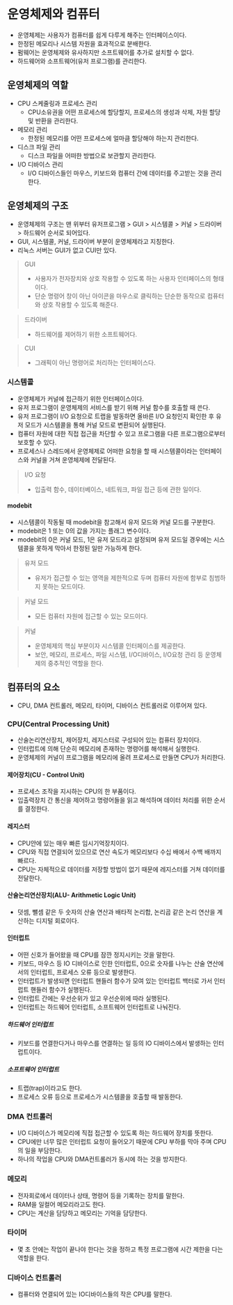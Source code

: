 # 운영체제와 컴퓨터

- 운영체제는 사용자가 컴퓨터를 쉽게 다루게 해주는 인터페이스이다.
- 한정된 메모리나 시스템 자원을 효과적으로 분배한다.
- 펌웨어는 운영체제와 유사하지만 소프트웨어를 추가로 설치할 수 없다.
- 하드웨어와 소프트웨어(유저 프로그램)를 관리한다.

## 운영체제의 역할

- CPU 스케줄링과 프로세스 관리
  - CPU소유권을 어떤 프로세스에 할당할지, 프로세스의 생성과 삭제, 자원 할당 및 반환을 관리한다.
- 메모리 관리
  - 한정된 메모리를 어떤 프로세스에 얼마큼 할당해야 하는지 관리한다.
- 디스크 파일 관리
  - 디스크 파일을 어떠한 방법으로 보관할지 관리한다.
- I/O 디바이스 관리
  - I/O 디바이스들인 마우스, 키보드와 컴퓨터 간에 데이터를 주고받는 것을 관리한다.

## 운영체제의 구조

- 운영체제의 구조는 맨 위부터 유저프로그램 > GUI > 시스템콜 > 커널 > 드라이버 > 하드웨어 순서로 되어있다.
- GUI, 시스템콜, 커널, 드라이버 부분이 운영체제라고 지칭한다.
- 리눅스 서버는 GUI가 없고 CUI만 있다.

> GUI
>
> - 사용자가 전자장치와 상호 작용할 수 있도록 하는 사용자 인터페이스의 형태이다.
> - 단순 명령어 창이 아닌 아이콘을 마우스로 클릭하는 단순한 동작으로 컴퓨터와 상호 작용할 수 있도록 해준다.

> 드라이버
>
> - 하드웨어를 제어하기 위한 소프트웨어다.

> CUI
>
> - 그래픽이 아닌 명령어로 처리하는 인터페이스다.

### 시스템콜

- 운영체제가 커널에 접근하기 위한 인터페이스이다.
- 유저 프로그램이 운영체제의 서비스를 받기 위해 커널 함수를 호출할 때 쓴다.
- 유저 프로그램이 I/O 요청으로 트랩을 발동하면 올바른 I/O 요청인지 확인한 후 유저 모드가 시스템콜을 통해 커널 모드로 변환되어 실행된다.
- 컴퓨터 자원에 대한 직접 접근을 차단할 수 있고 프로그램을 다른 프로그램으로부터 보호할 수 있다.
- 프로세스나 스레드에서 운영체제로 어떠한 요청을 할 때 시스템콜이라는 인터페이스와 커널을 거쳐 운영체제에 전달된다.

> I/O 요청
>
> - 입출력 함수, 데이터베이스, 네트워크, 파일 접근 등에 관한 일이다.

#### modebit

- 시스템콜이 작동될 때 modebit을 참고해서 유저 모드와 커널 모드를 구분한다.
- modebit은 1 또는 0의 값을 가지는 플래그 변수이다.
- modebit의 0은 커널 모드, 1은 유저 모드라고 설정되며 유저 모드일 경우에는 시스템콜을 못하게 막아서 한정된 일만 가능하게 한다.

> 유저 모드
>
> - 유저가 접근할 수 있는 영역을 제한적으로 두며 컴퓨터 자원에 함부로 침범하지 못하는 모드이다.

> 커널 모드
>
> - 모든 컴퓨터 자원에 접근할 수 있는 모드이다.

> 커널
>
> - 운영체제의 핵심 부분이자 시스템콜 인터페이스를 제공한다.
> - 보안, 메모리, 프로세스, 파일 시스템, I/O디바이스, I/O요청 관리 등 운영체제의 중추적인 역할을 한다.

## 컴퓨터의 요소

- CPU, DMA 컨트롤러, 메모리, 타이머, 디바이스 컨트롤러로 이루어져 있다.

### CPU(Central Processing Unit)

- 산술논리연산장치, 제어장치, 레지스터로 구성되어 있는 컴퓨터 장치이다.
- 인터럽트에 의해 단순히 메모리에 존재하는 명령어를 해석해서 실행한다.
- 운영체제의 커널이 프로그램을 메모리에 올려 프로세스로 만들면 CPU가 처리한다.

#### 제어장치(CU - Control Unit)

- 프로세스 조작을 지시하는 CPU의 한 부품이다.
- 입출력장치 간 통신을 제어하고 명령어들을 읽고 해석하며 데이터 처리를 위한 순서를 결정한다.

#### 레지스터

- CPU안에 있는 매우 빠른 임시기억장치이다.
- CPU와 직접 연결되어 있으므로 연산 속도가 메모리보다 수십 배에서 수백 배까지 빠르다.
- CPU는 자체적으로 데이터를 저장할 방법이 없기 때문에 레지스터를 거쳐 데이터를 전달한다.

#### 산술논리연산장치(ALU- Arithmetic Logic Unit)

- 덧셈, 뺄셈 같은 두 숫자의 산술 연산과 배타적 논리합, 논리곱 같은 논리 연산을 계산하는 디지털 회로이다.

#### 인터럽트

- 어떤 신호가 들어왔을 때 CPU를 잠깐 정지시키는 것을 말한다.
- 키보드, 마우스 등 IO 디바이스로 인한 인터럽트, 0으로 숫자를 나누는 산술 연산에서의 인터럽트, 프로세스 오류 등으로 발생한다.
- 인터럽트가 발생되면 인터럽트 핸들러 함수가 모여 있는 인터럽트 백터로 가서 인터럽트 핸들러 함수가 실행된다.
- 인터럽트 간에는 우선순위가 있고 우선순위에 따라 실행된다.
- 인터럽트는 하드웨어 인터럽트, 소프트웨어 인터럽트로 나눠진다.

##### 하드웨어 인터럽트

- 키보드를 연결한다거나 마우스를 연결하는 일 등의 IO 디바이스에서 발생하는 인터럽트이다.

##### 소프트웨어 인터럽트

- 트랩(trap)이라고도 한다.
- 프로세스 오류 등으로 프로세스가 시스템콜을 호출할 때 발동한다.

### DMA 컨트롤러

- I/O 디바이스가 메모리에 직접 접근할 수 있도록 하는 하드웨어 장치를 뜻한다.
- CPU에만 너무 많은 인터럽트 요청이 들어오기 때문에 CPU 부하를 막아 주며 CPU의 일을 부담한다.
- 하나의 작업을 CPU와 DMA컨트롤러가 동시에 하는 것을 방지한다.

### 메모리

- 전자회로에서 데이터나 상태, 명령어 등을 기록하는 장치를 말한다.
- RAM을 일컬어 메모리라고도 한다.
- CPU는 계산을 담당하고 메모리는 기억을 담당한다.

### 타이머

- 몇 초 안에는 작업이 끝나야 한다는 것을 정하고 특정 프로그램에 시간 제한을 다는 역할을 한다.

### 디바이스 컨트롤러

- 컴퓨터와 연결되어 있는 IO디바이스들의 작은 CPU를 말한다.
